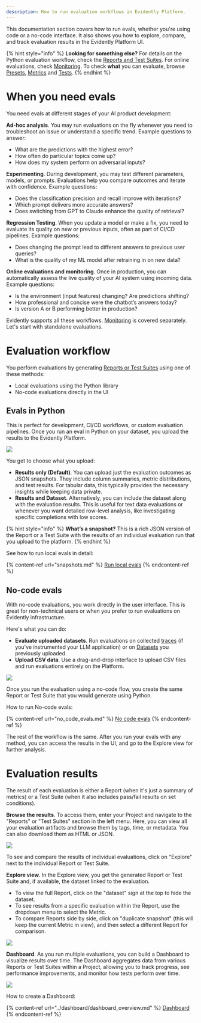 ```yaml
---
description: How to run evaluation workflows in Evidently Platform.
---   
```


This documentation section covers how to run evals, whether you're using code or a no-code interface. It also shows you how to explore, compare, and track evaluation results in the Evidently Platform UI.

{% hint style="info" %} 
**Looking for something else?**  For details on the Python evaluation workflow, check the [Reports and Test Suites](../tests-and-reports/introduction.md). For online evaluations, check [Monitoring](../monitoring/monitoring_overview.md). To check **what** you can evaluate, browse [Presets](../presets/all-presets.md), [Metrics](../reference/all-metrics.md) and [Tests](../reference/all-tests.md).
{% endhint %}

# When you need evals

You need evals at different stages of your AI product development:

**Ad-hoc analysis**. You may run evaluations on the fly whenever you need to troubleshoot an issue or understand a specific trend. Example questions to answer:
* What are the predictions with the highest error?
* How often do particular topics come up?
* How does my system perform on adversarial inputs?

**Experimenting**. During development, you may test different parameters, models, or prompts. Evaluations help you compare outcomes and iterate with confidence. Example questions: 
* Does the classification precision and recall improve with iterations? 
* Which prompt delivers more accurate answers?
* Does switching from GPT to Claude enhance the quality of retrieval?

**Regression Testing**. When you update a model or make a fix, you need to evaluate its quality on new or previous inputs, often as part of CI/CD pipelines. Example questions:
* Does changing the prompt lead to different answers to previous user queries?
* What is the quality of my ML model after retraining in on new data?

**Online evaluations and monitoring**. Once in production, you can automatically assess the live quality of your AI system using incoming data. Example questions:
* Is the environment (input features) changing? Are predictions shifting?
* How professional and concise were the chatbot’s answers today?
* Is version A or B performing better in production?
  
Evidently supports all these workflows. [Monitoring](../monitoring/monitoring_overview.md) is covered separately. Let's start with standalone evaluations.

# Evaluation workflow

You perform evaluations by generating [Reports or Test Suites](../tests-and-reports/introduction.md) using one of these methods:
  * Local evaluations using the Python library
  * No-code evaluations directly in the UI

## Evals in Python 

This is perfect for development, CI/CD workflows, or custom evaluation pipelines. Once you run an eval in Python on your dataset, you upload the results to the Evidently Platform.

![](../.gitbook/assets/cloud/evals_flow_python.png)

You get to choose what you upload:
* **Results only (Default)**. You can upload just the evaluation outcomes as JSON snapshots. They include column summaries, metric distributions, and test results. For tabular data, this typically provides the necessary insights while keeping data private.
* **Results and Dataset**. Alternatively, you can include the dataset along with the evaluation results. This is useful for text data evaluations or whenever you want detailed row-level analysis, like investigating specific completions with low scores.

{% hint style="info" %} 
**What’s a snapshot?** This is a rich JSON version of the Report or a Test Suite with the results of an individual evaluation run that you upload to the platform.
{% endhint %}

See how to run local evals in detail:

{% content-ref url="snapshots.md" %}
[Run local evals](snapshots.md)
{% endcontent-ref %}

## No-code evals

With no-code evaluations, you work directly in the user interface. This is great for non-technical users or when you prefer to run evaluations on Evidently infrastructure.

Here's what you can do:
* **Evaluate uploaded datasets**. Run evaluations on collected [traces](../tracing/tracing_overview.md) (if you've instrumented your LLM application) or on [Datasets](../datasets/datasets_overview.md) you previously uploaded.
* **Upload CSV data**. Use a drag-and-drop interface to upload CSV files and run evaluations entirely on the Platform. 

![](../.gitbook/assets/cloud/evals_flow_nocode.png)

Once you run the evaluation using a no-code flow, you create the same Report or Test Suite that you would generate using Python.

How to run No-code evals:

{% content-ref url="no_code_evals.md" %}
[No code evals](no_code_evals.md)
{% endcontent-ref %}

The rest of the workflow is the same. After you run your evals with any method, you can access the results in the UI, and go to the Explore view for further analysis. 

# Evaluation results 

The result of each evaluation is either a Report (when it's just a summary of metrics) or a Test Suite (when it also includes pass/fail results on set conditions).

**Browse the results**. To access them, enter your Project and navigate to the "Reports" or "Test Suites" section in the left menu. Here, you can view all your evaluation artifacts and browse them by tags, time, or metadata. You can also download them as HTML or JSON.

![](../.gitbook/assets/cloud/browse_reports-min.png)

To see and compare the results of individual evaluations, click on "Explore" next to the individual Report or Test Suite. 

**Explore view**. In the Explore view, you get the generated Report or Test Suite and, if available, the dataset linked to the evaluation.

* To view the full Report, click on the "dataset" sign at the top to hide the dataset.
* To see results from a specific evaluation within the Report, use the dropdown menu to select the Metric.
* To compare Reports side by side, click on "duplicate snapshot" (this will keep the current Metric in view), and then select a different Report for comparison.

![](../.gitbook/assets/cloud/explore_view-min.png)

**Dashboard**. As you run multiple evaluations, you can build a Dashboard to visualize results over time. The Dashboard aggregates data from various Reports or Test Suites within a Project, allowing you to track progress, see performance improvements, and monitor how tests perform over time.

![](../.gitbook/assets/cloud/project_dashboard-min.png)

How to create a Dashboard:

{% content-ref url="../dashboard/dashboard_overview.md" %}
[Dashboard](../dashboard/dashboard_overview.md)
{% endcontent-ref %}



